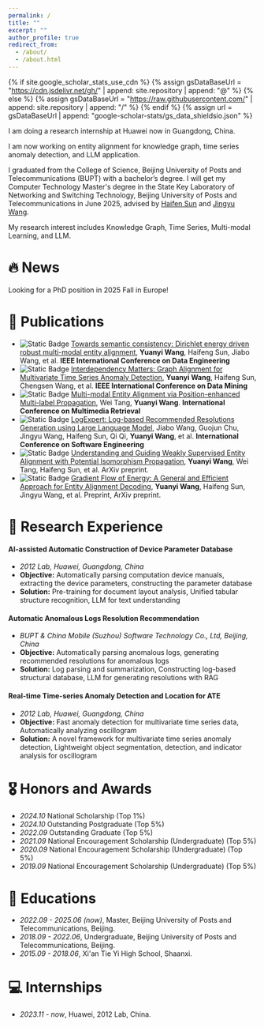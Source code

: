 ```yaml
---
permalink: /
title: ""
excerpt: ""
author_profile: true
redirect_from: 
  - /about/
  - /about.html
---
```


{% if site.google_scholar_stats_use_cdn %}
{% assign gsDataBaseUrl = "https://cdn.jsdelivr.net/gh/" | append: site.repository | append: "@" %}
{% else %}
{% assign gsDataBaseUrl = "https://raw.githubusercontent.com/" | append: site.repository | append: "/" %}
{% endif %}
{% assign url = gsDataBaseUrl | append: "google-scholar-stats/gs_data_shieldsio.json" %}

<span class='anchor' id='about-me'></span>

I am doing a research internship at Huawei now in Guangdong, China.

I am now working on entity alignment for knowledge graph, time series anomaly detection, and LLM application.

I graduated from the College of Science, Beijing University of Posts and Telecommunications (BUPT) with a bachelor’s degree. I will get my Computer Technology Master's degree in the State Key Laboratory of Networking and Switching Technology, Beijing University of Posts and Telecommunications in June 2025, advised by [Haifen Sun](https://scholar.google.com/citations?user=dwhbTsEAAAAJ&hl) and [Jingyu Wang](https://teacher.bupt.edu.cn/wangjingyu/zh_CN/index.htm).

My research interest includes Knowledge Graph, Time Series, Multi-modal Learning, and LLM. 

<!--
I have published more than 100 papers at the top international AI conferences with total <a href='https://scholar.google.com/citations?user=DhtAFkwAAAAJ'>google scholar citations <strong><span id='total_cit'>260000+</span></strong></a> (You can also use google scholar badge <a href='https://scholar.google.com/citations?user=DhtAFkwAAAAJ'><img src="https://img.shields.io/endpoint?url={{ url | url_encode }}&logo=Google%20Scholar&labelColor=f6f6f6&color=9cf&style=flat&label=citations"></a>).
-->

# 🔥 News
Looking for a PhD position in 2025 Fall in Europe!
<!--
- *2024.09*: &nbsp;🎉🎉 Lorem ipsum dolor sit amet, consectetur adipiscing elit. Vivamus ornare aliquet ipsum, ac tempus justo dapibus sit amet. 
- *2022.02*: &nbsp;🎉🎉 Lorem ipsum dolor sit amet, consectetur adipiscing elit. Vivamus ornare aliquet ipsum, ac tempus justo dapibus sit amet. 
-->

# 📝 Publications 

<!--
<div class='paper-box'><div class='paper-box-image'><div><div class="badge">CVPR 2016</div><img src='images/500x300.png' alt="sym" width="100%"></div></div>
<div class='paper-box-text' markdown="1">

[Deep Residual Learning for Image Recognition](https://openaccess.thecvf.com/content_cvpr_2016/papers/He_Deep_Residual_Learning_CVPR_2016_paper.pdf)

**Kaiming He**, Xiangyu Zhang, Shaoqing Ren, Jian Sun

[**Project**](https://scholar.google.com/citations?view_op=view_citation&hl=zh-CN&user=DhtAFkwAAAAJ&citation_for_view=DhtAFkwAAAAJ:ALROH1vI_8AC) <strong><span class='show_paper_citations' data='DhtAFkwAAAAJ:ALROH1vI_8AC'></span></strong>
- Lorem ipsum dolor sit amet, consectetur adipiscing elit. Vivamus ornare aliquet ipsum, ac tempus justo dapibus sit amet. 
</div>
</div>
-->

- ![Static Badge](https://img.shields.io/badge/ICDE%202024-blue) [Towards semantic consistency: Dirichlet energy driven robust multi-modal entity alignment](https://arxiv.org/pdf/2401.17859), **Yuanyi Wang**, Haifeng Sun, Jiabo Wang, et al. **IEEE International Conference on Data Engineering**
- ![Static Badge](https://img.shields.io/badge/ICDM%202024-blue) [Interdependency Matters: Graph Alignment for Multivariate Time Series Anomaly Detection](https://arxiv.org/pdf/2410.08877), **Yuanyi Wang**, Haifeng Sun, Chengsen Wang, et al. **IEEE International Conference on Data Mining**
- ![Static Badge](https://img.shields.io/badge/ICMR%202024-Best%20Paper%20Candidate-blue) [Multi-modal Entity Alignment via Position-enhanced Multi-label Propagation](https://dl.acm.org/doi/10.1145/3652583.3658085), Wei Tang, **Yuanyi Wang**. **International Conference on Multimedia Retrieval**
- ![Static Badge](https://img.shields.io/badge/ICSE%202024-blue) [LogExpert: Log-based Recommended Resolutions Generation using Large Language Model](https://dl.acm.org/doi/abs/10.1145/3639476.3639773), Jiabo Wang, Guojun Chu, Jingyu Wang, Haifeng Sun, Qi Qi, **Yuanyi Wang**, et al. **International Conference on Software Engineering**
- ![Static Badge](https://img.shields.io/badge/arXiv-red) [Understanding and Guiding Weakly Supervised Entity Alignment with Potential Isomorphism Propagation](https://arxiv.org/pdf/2402.03025), **Yuanyi Wang**, Wei Tang, Haifeng Sun, et al. ArXiv preprint.
- ![Static Badge](https://img.shields.io/badge/arXiv-red) [Gradient Flow of Energy: A General and Efficient Approach for Entity Alignment Decoding](https://arxiv.org/pdf/2401.12798), **Yuanyi Wang**, Haifeng Sun, Jingyu Wang, et al. Preprint, ArXiv preprint.

# 🔬 Research Experience

#### AI-assisted Automatic Construction of Device Parameter Database
- *2012 Lab, Huawei, Guangdong, China*
- **Objective:** Automatically parsing computation device manuals, extracting the device parameters, constructing the parameter database
- **Solution:** Pre-training for document layout analysis, Unified tabular structure recognition, LLM for text understanding

#### Automatic Anomalous Logs Resolution Recommendation
- *BUPT & China Mobile (Suzhou) Software Technology Co., Ltd, Beijing, China*
- **Objective:** Automatically parsing anomalous logs, generating recommended resolutions for anomalous logs
- **Solution:** Log parsing and summarization, Constructing log-based structural database, LLM for generating resolutions with RAG

#### Real-time Time-series Anomaly Detection and Location for ATE
- *2012 Lab, Huawei, Guangdong, China*
- **Objective:** Fast anomaly detection for multivariate time series data, Automatically analyzing oscillogram
- **Solution:** A novel framework for multivariate time series anomaly detection, Lightweight object segmentation, detection, and indicator analysis for oscillogram


# 🎖 Honors and Awards
- *2024.10* National Scholarship (Top 1%)
- *2024.10* Outstanding Postgraduate (Top 5%)
- *2022.09* Outstanding Graduate (Top 5%)
- *2021.09* National Encouragement Scholarship (Undergraduate) (Top 5%)
- *2020.09* National Encouragement Scholarship (Undergraduate) (Top 5%)
- *2019.09* National Encouragement Scholarship (Undergraduate) (Top 5%)

# 📖 Educations
- *2022.09 - 2025.06 (now)*, Master, Beijing University of Posts and Telecommunications, Beijing. 
- *2018.09 - 2022.06*, Undergraduate, Beijing University of Posts and Telecommunications, Beijing.
- *2015.09 - 2018.06*, Xi'an Tie Yi High School, Shaanxi.

<!--
# 💬 Invited Talks
- *2021.06*, Lorem ipsum dolor sit amet, consectetur adipiscing elit. Vivamus ornare aliquet ipsum, ac tempus justo dapibus sit amet. 
- *2021.03*, Lorem ipsum dolor sit amet, consectetur adipiscing elit. Vivamus ornare aliquet ipsum, ac tempus justo dapibus sit amet.  \| [\[video\]](https://github.com/)
-->

# 💻 Internships
- *2023.11 - now*, Huawei, 2012 Lab, China.
